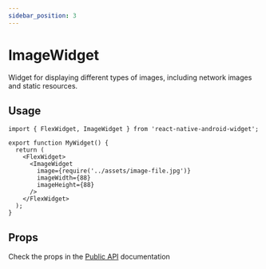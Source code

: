 ```yaml
---
sidebar_position: 3
---
```


# ImageWidget

Widget for displaying different types of images, including network images and static resources.

## Usage

```tsx
import { FlexWidget, ImageWidget } from 'react-native-android-widget';

export function MyWidget() {
  return (
    <FlexWidget>
      <ImageWidget
        image={require('../assets/image-file.jpg')}
        imageWidth={88}
        imageHeight={88}
      />
    </FlexWidget>
  );
}
```

## Props

Check the props in the [Public API](/docs/public-api/interfaces/ImageWidgetProps) documentation
